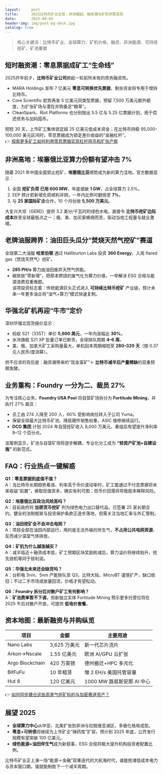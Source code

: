 ```yaml
---
layout:     post
title:      2025比特币矿业全景：非洲崛起、融资潮与矿机供需变局
date:       2025-09-05
header-img: img/post-bg-desk.jpg
catalog: true
---
```


> 核心关键词：比特币矿业、全球算力、矿机价格、融资、非洲能源、可持续挖矿、矿池重塑

## 短时融资潮：零息票据成矿工“生命线”
2025开年前夕，**比特币矿业公司**掀起一轮前所未有的债务融资热。  
- MARA Holdings 宣布 7 亿美元 **零息可转换优先票据**，剩余资金将专用于增持比特币。  
- Core Scientific 趁势再发 5 亿美元同类型票据，预留 7,500 万美元额外额度，为扩张矿场与潜在并购备足“粮草”。  
- CleanSpark、Riot Platforms 也分别抛出 5.5 亿与 5.25 亿票据计划，用于偿还债务与加码囤币。  

短短 30 天，上市矿工集体锁定超 25 亿美元低成本资金；在比特币持稳 95,000–100,000 美元区间时，零息票据成为锁定差价收益的“金融杠杆”。  
👉 [探索更多矿工如何利用零息票据实现杠杆囤币和扩张产能](https://okxdog.com/)

## 非洲高地：埃塞俄比亚算力份额有望冲击 7%
随着 2021 年中国全面禁止挖矿，**埃塞俄比亚**顺势成为新的算力洼地。官方数据显示：  
1. 全国 **挖矿负荷 已用 600 MW**、年底或破 **1 GW**，占全球算力 2.5%。  
2. EEP 预计若新增负荷顺利并网，一年内比例可翻倍至 **7%**。  
3. 与 **25 家国际矿企**合作，10 个月创收 **5,500 万美元**。  

大复兴大坝（GERD）提供 3.2 美分/千瓦时的绿色水电，直接令 **比特币挖矿边际成本**跌至全球最低点之一；俄、美、加买家蜂拥而至，驱动当地工程量与就业激增。

## 老牌油服跨界：油田巨头瓜分“焚烧天然气挖矿”赛道
全球第二大油服 **哈里伯顿** 通过 Halliburton Labs 投资 **360 Energy**，入局 flared gas（焚烧天然气）挖矿。  
- **285 PH/s** 算力由油田废弃天然气供能。  
- 碳排放“零新增”，把原本燃烧的废气化为算力价值，一举解决 ESG 合规与能源浪费双重难题。  
该项投资标志着：传统能源巨头正式进入 **可持续比特币挖矿** 产业链，预计未来一年更多油企将“油气+算力”模式快速复制。

## 华强北矿机再迎“牛市”定价
深圳华强北现货报价显示：  
- 蚂蚁 S21（335T）单价 **5,600 美元**，一年内涨幅达 **30%**。  
- 水冷旗舰 S21 XP 批量订单已断货，全球排队周期 **4–6 周**。  
- 美、俄、加拿大矿工采购量最大，单机回本周期缩短至 **280–320 天**（按 0.37 元人民币/度测算）。  

供不应求的背后是：融资潮带来的“现金富矿”＋ **比特币减半后产量稀缺**的双重预期发酵。

## 业务重构：Foundry 一分为二、裁员 27%
为专注核心业务，**Foundry USA Pool** 将自营矿场拆分为 **Fortitude Mining**，并执行 27% 裁员：  
- 员工由 274 人降至 200 人，60% 受影响岗位转入子公司 Yuma。  
- 保留全球最大比特币矿池、降低硬件销售权重，ASIC 维修继续运行。  
- **DCG 集团** 计划 2024 年自营挖矿收入 8,000 万美元，重组后有望提升净利率 8–12 个百分点。  

该案例显示，矿池与自营矿场将逐步解耦，专业化分工成为 **“轻资产矿池+自建设施”** 的新范式。

## FAQ：行业热点一键解惑

**Q1：零息票据到底值不值？**  
A：当比特币长期趋势看涨、利率高于币价波动率时，矿工能通过不付息票据将未来收益“前置”，换取现值资本，确实有利可图；但币价回落将导致股本稀释风险。

**Q2：埃塞俄比亚政治风险高吗？**  
A：目前政府将 **加密货币挖矿** 列为绿色电力出口替代品，已签署 25 家长期合约。健全的法制框架与投资保护条款正逐步落地，但需关注当地汇率与外汇管制。

**Q3：油田挖矿会不会冲击电网？**  
A：项目全部在油田内部运行，用的是无法外输的伴生气，**不占用公共电网资源**，反而减少温室气体排放。

**Q4：矿机为什么越涨越买？**  
A：减半临近＋融资成本低，矿工预期区块奖励削减后，算力溢价将继续抬升，抢先锁机等同于锁利润。

**Q5：华强北未来还会缺货吗？**  
A：台积电 3nm、5nm 产能排队至 Q3，比特大陆、MicroBT 谨慎扩产，缺口依旧；不过二手市场或放量回流，价格才有望松动。

**Q6：Foundry 拆分后对散户矿工有何影响？**  
A：**矿池费率暂不下调**，但新独立实体 Fortitude Mining 预示更多托管位将在 2025 午后对散户开放，可提供 **低电价套餐**。

## 资本地图：最新融资与并购纵览
| 项目            | 金额         | 主要用途                    |
|-----------------|--------------|-----------------------------|
| Nano Labs       | 3,625 万美元 | 新一代芯片流片              |
| Arkon→Nscale    | 1.55 亿美元  | 欧洲 AI/GPU 云扩张          |
| Argo Blockchain | 420 万英镑   | 德州搬迁+HPC 多元化         |
| BitFuFu         | 10 年租赁    | 增 2 EH/s 美国托管容量       |
| Hut 8           | 120 亿美元   | 1000 MW 路易斯安那 AI 中心  |

👉 [如何同步建仓这些高景气挖矿标的与加密赛道资产？](https://okxdog.com/)

## 展望 2025
- **全球算力中心**从中亚、北美扩张到非洲与拉脱维亚湖区，多极化格局成型。  
- **零息+可转债**将继续为上市矿企“弹药库”扩容，预计到 2025 年底，公开发行规模有望突破 100 亿美元。  
- **绿色能源+油田伴生气**成为新叙事，ESG 合规将极大提升机构投资者配置比例。  

比特币矿业正上演一场“能源＋金融”双重迭代的大航海时代，谁能抢滩低成本电力与资本窗口期，谁就能制胜下一个减半周期。